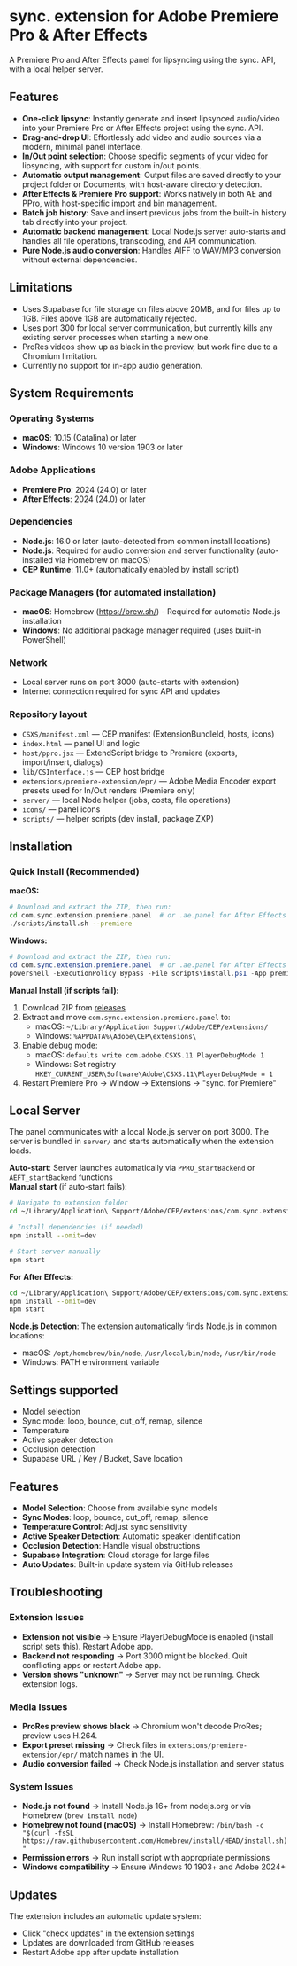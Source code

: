# sync. extension for Adobe Premiere Pro & After Effects

A Premiere Pro and After Effects panel for lipsyncing using the sync. API, with a local helper server.

## Features

- **One-click lipsync**: Instantly generate and insert lipsynced audio/video into your Premiere Pro or After Effects project using the sync. API.
- **Drag-and-drop UI**: Effortlessly add video and audio sources via a modern, minimal panel interface.
- **In/Out point selection**: Choose specific segments of your video for lipsyncing, with support for custom in/out points.
- **Automatic output management**: Output files are saved directly to your project folder or Documents, with host-aware directory detection.
- **After Effects & Premiere Pro support**: Works natively in both AE and PPro, with host-specific import and bin management.
- **Batch job history**: Save and insert previous jobs from the built-in history tab directly into your project.
- **Automatic backend management**: Local Node.js server auto-starts and handles all file operations, transcoding, and API communication.
- **Pure Node.js audio conversion**: Handles AIFF to WAV/MP3 conversion without external dependencies.

## Limitations
- Uses Supabase for file storage on files above 20MB, and for files up to 1GB. Files above 1GB are automatically rejected.
- Uses port 300 for local server communication, but currently kills any existing server processes when starting a new one.
- ProRes videos show up as black in the preview, but work fine due to a Chromium limitation.
- Currently no support for in-app audio generation.

## System Requirements

### Operating Systems
- **macOS**: 10.15 (Catalina) or later
- **Windows**: Windows 10 version 1903 or later

### Adobe Applications
- **Premiere Pro**: 2024 (24.0) or later
- **After Effects**: 2024 (24.0) or later

### Dependencies
- **Node.js**: 16.0 or later (auto-detected from common install locations)
- **Node.js**: Required for audio conversion and server functionality (auto-installed via Homebrew on macOS)
- **CEP Runtime**: 11.0+ (automatically enabled by install script)

### Package Managers (for automated installation)
- **macOS**: Homebrew (https://brew.sh/) - Required for automatic Node.js installation
- **Windows**: No additional package manager required (uses built-in PowerShell)

### Network
- Local server runs on port 3000 (auto-starts with extension)
- Internet connection required for sync API and updates

### Repository layout
- `CSXS/manifest.xml` — CEP manifest (ExtensionBundleId, hosts, icons)
- `index.html` — panel UI and logic
- `host/ppro.jsx` — ExtendScript bridge to Premiere (exports, import/insert, dialogs)
- `lib/CSInterface.js` — CEP host bridge
- `extensions/premiere-extension/epr/` — Adobe Media Encoder export presets used for In/Out renders (Premiere only)
- `server/` — local Node helper (jobs, costs, file operations)
- `icons/` — panel icons
- `scripts/` — helper scripts (dev install, package ZXP)

## Installation

### Quick Install (Recommended)

**macOS:**
```bash
# Download and extract the ZIP, then run:
cd com.sync.extension.premiere.panel  # or .ae.panel for After Effects
./scripts/install.sh --premiere
```

**Windows:**
```powershell
# Download and extract the ZIP, then run:
cd com.sync.extension.premiere.panel  # or .ae.panel for After Effects
powershell -ExecutionPolicy Bypass -File scripts\install.ps1 -App premiere
```

**Manual Install (if scripts fail):**
1. Download ZIP from [releases](https://github.com/mhadifilms/sync-extensions/releases)
2. Extract and move `com.sync.extension.premiere.panel` to:
   - macOS: `~/Library/Application Support/Adobe/CEP/extensions/`
   - Windows: `%APPDATA%\Adobe\CEP\extensions\`
3. Enable debug mode:
   - macOS: `defaults write com.adobe.CSXS.11 PlayerDebugMode 1`
   - Windows: Set registry `HKEY_CURRENT_USER\Software\Adobe\CSXS.11\PlayerDebugMode = 1`
4. Restart Premiere Pro → Window → Extensions → "sync. for Premiere"

## Local Server
The panel communicates with a local Node.js server on port 3000. The server is bundled in `server/` and starts automatically when the extension loads.

**Auto-start**: Server launches automatically via `PPRO_startBackend` or `AEFT_startBackend` functions  
**Manual start** (if auto-start fails):
```bash
# Navigate to extension folder
cd ~/Library/Application\ Support/Adobe/CEP/extensions/com.sync.extension.ppro.panel/server

# Install dependencies (if needed)
npm install --omit=dev

# Start server manually
npm start
```

**For After Effects:**
```bash
cd ~/Library/Application\ Support/Adobe/CEP/extensions/com.sync.extension.ae.panel/server
npm install --omit=dev
npm start
```

**Node.js Detection**: The extension automatically finds Node.js in common locations:
- macOS: `/opt/homebrew/bin/node`, `/usr/local/bin/node`, `/usr/bin/node`
- Windows: PATH environment variable

## Settings supported
- Model selection
- Sync mode: loop, bounce, cut_off, remap, silence
- Temperature
- Active speaker detection
- Occlusion detection
- Supabase URL / Key / Bucket, Save location

## Features
- **Model Selection**: Choose from available sync models
- **Sync Modes**: loop, bounce, cut_off, remap, silence
- **Temperature Control**: Adjust sync sensitivity
- **Active Speaker Detection**: Automatic speaker identification
- **Occlusion Detection**: Handle visual obstructions
- **Supabase Integration**: Cloud storage for large files
- **Auto Updates**: Built-in update system via GitHub releases

## Troubleshooting

### Extension Issues
- **Extension not visible** → Ensure PlayerDebugMode is enabled (install script sets this). Restart Adobe app.
- **Backend not responding** → Port 3000 might be blocked. Quit conflicting apps or restart Adobe app.
- **Version shows "unknown"** → Server may not be running. Check extension logs.

### Media Issues
- **ProRes preview shows black** → Chromium won't decode ProRes; preview uses H.264.
- **Export preset missing** → Check files in `extensions/premiere-extension/epr/` match names in the UI.
- **Audio conversion failed** → Check Node.js installation and server status

### System Issues
- **Node.js not found** → Install Node.js 16+ from nodejs.org or via Homebrew (`brew install node`)
- **Homebrew not found (macOS)** → Install Homebrew: `/bin/bash -c "$(curl -fsSL https://raw.githubusercontent.com/Homebrew/install/HEAD/install.sh)"`
- **Permission errors** → Run install script with appropriate permissions
- **Windows compatibility** → Ensure Windows 10 1903+ and Adobe 2024+

## Updates
The extension includes an automatic update system:
- Click "check updates" in the extension settings
- Updates are downloaded from GitHub releases
- Restart Adobe app after update installation